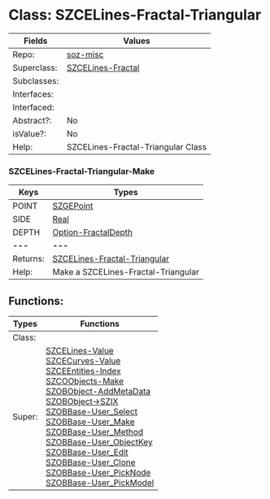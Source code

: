 
# Class:	SZCELines-Fractal-Triangular

| Fields | Values |
| --------- | --------- |
| Repo: | [soz-misc](/repos/soz-misc.html) |
| Superclass: | [SZCELines-Fractal](SZCELines-Fractal.html) |
| Subclasses: |  |
| Interfaces: |  |
| Interfaced: |  |
| Abstract?: | No |
| isValue?: | No |
| Help: | SZCELines-Fractal-Triangular Class |

### SZCELines-Fractal-Triangular-Make

| Keys | Types |
| --------- | --------- |
| POINT | [SZGEPoint](SZGEPoint.html) |
| SIDE | [Real](Real.html) |
| DEPTH | [Option-FractalDepth](Option-FractalDepth.html) |
| **---** | **---** |
| Returns: | [SZCELines-Fractal-Triangular](SZCELines-Fractal-Triangular.html) |
| Help: | Make a SZCELines-Fractal-Triangular |


## Functions:

| Types | Functions |
| --------- | --------- |
| Class: |  |
| Super: | [SZCELines-Value](SZCELines.html) <br> [SZCECurves-Value](SZCECurves.html) <br> [SZCEEntities-Index](SZCEEntities.html) <br> [SZCOObjects-Make](SZCOObjects.html) <br> [SZOBObject-AddMetaData](SZOBObject.html) <br> [SZOBObject->SZIX](SZOBObject.html) <br> [SZOBBase-User_Select](SZOBBase.html) <br> [SZOBBase-User_Make](SZOBBase.html) <br> [SZOBBase-User_Method](SZOBBase.html) <br> [SZOBBase-User_ObjectKey](SZOBBase.html) <br> [SZOBBase-User_Edit](SZOBBase.html) <br> [SZOBBase-User_Clone](SZOBBase.html) <br> [SZOBBase-User_PickNode](SZOBBase.html) <br> [SZOBBase-User_PickModel](SZOBBase.html) |


